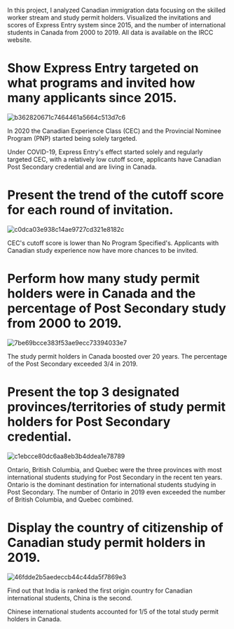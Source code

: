 In this project, I analyzed Canadian immigration data focusing on the skilled worker stream and study permit holders. Visualized the invitations and scores of Express Entry system since 2015, and the number of international students in Canada from 2000 to 2019. All data is available on the IRCC website. 

# Show Express Entry targeted on what programs and invited how many applicants since 2015.

![b362820671c7464461a5664c513d7c6](https://user-images.githubusercontent.com/72532551/105650227-18839200-5e81-11eb-94ea-b802d059d956.png)

In 2020 the Canadian Experience Class (CEC) and the Provincial Nominee Program (PNP) started being solely targeted. 

Under COVID-19, Express Entry's effect started solely and regularly targeted CEC, with a relatively low cutoff score, applicants have Canadian Post Secondary credential and are living in Canada.

# Present the trend of the cutoff score for each round of invitation. 

![c0dca03e938c14ae9727cd321e8182c](https://user-images.githubusercontent.com/72532551/105650241-2507ea80-5e81-11eb-9da5-2349438025cf.png)

CEC's cutoff score is lower than No Program Specified's. Applicants with Canadian study experience now have more chances to be invited.

# Perform how many study permit holders were in Canada and the percentage of Post Secondary study from 2000 to 2019.

![7be69bcce383f53ae9ecc73394033e7](https://user-images.githubusercontent.com/72532551/105650252-33560680-5e81-11eb-9e77-098923f3f081.png)

The study permit holders in Canada boosted over 20 years. The percentage of the Post Secondary exceeded 3/4 in 2019.

# Present the top 3 designated provinces/territories of study permit holders for Post Secondary credential.

![c1ebcce80dc6aa8eb3b4ddea1e78789](https://user-images.githubusercontent.com/72532551/105650260-3f41c880-5e81-11eb-8c3f-3da7b42e8bd5.png)

Ontario, British Columbia, and Quebec were the three provinces with most international students studying for Post Secondary in the recent ten years. Ontario is the dominant destination for international students studying in Post Secondary. The number of Ontario in 2019 even exceeded the number of British Columbia, and Quebec combined.

# Display the country of citizenship of Canadian study permit holders in 2019.

![46fdde2b5aedeccb44c44da5f7869e3](https://user-images.githubusercontent.com/72532551/105650271-48329a00-5e81-11eb-9046-2ff7c1dac7e6.png)

Find out that India is ranked the first origin country for Canadian international students, China is the second.     

Chinese international students accounted for 1/5 of the total study permit holders in Canada. 
